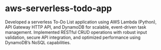# aws-serverless-todo-app
Developed a serverless To-Do List application using AWS Lambda (Python), API Gateway HTTP API, and DynamoDB for scalable, event-driven task management. Implemented RESTful CRUD operations with robust input validation, secure API integration, and optimized performance using DynamoDB’s NoSQL capabilities.
